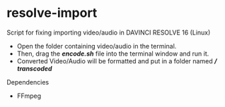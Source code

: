 # resolve-import
Script for fixing importing video/audio in DAVINCI RESOLVE 16 (Linux)

* Open the folder containing video/audio in the terminal.
* Then, drag the ***encode.sh*** file into the terminal window and run it.
* Converted Video/Audio will be formatted and put in a folder named ***/ transcoded***

Dependencies
* FFmpeg
